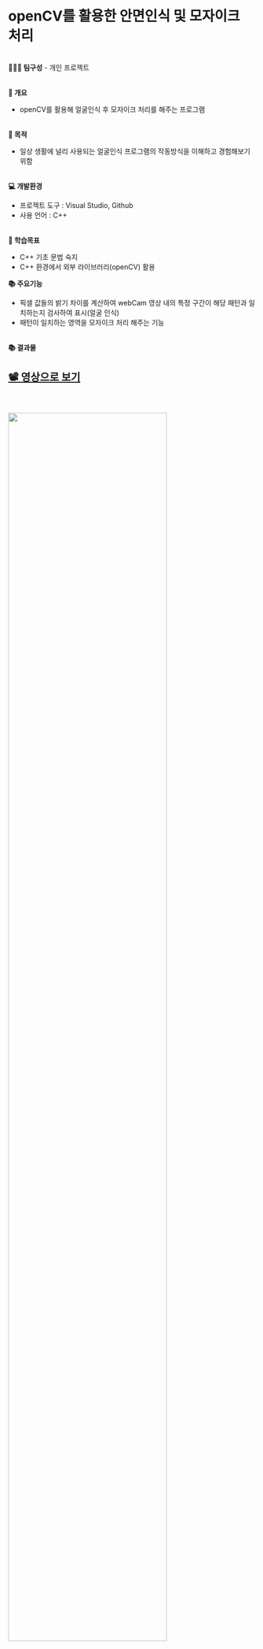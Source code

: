 # openCV를 활용한 안면인식 및 모자이크 처리
<br>
<strong>👩🏻‍💻 팀구성</strong>
- 개인 프로젝트<br><br>

<strong>🔎 개요</strong>
- openCV를 활용해 얼굴인식 후 모자이크 처리를 해주는 프로그램<br><br>


<strong>📌 목적</strong>
- 일상 생활에 널리 사용되는 얼굴인식 프로그램의 작동방식을 이해하고 경험해보기 위함<br><br>


<strong>💻 개발환경</strong>
- 프로젝트 도구 : Visual Studio, Github
- 사용 언어 : C++<br><br>

<strong>📝 학습목표</strong>
- C++ 기초 문법 숙지
- C++ 환경에서 외부 라이브러리(openCV) 활용

<strong>📚 주요기능</strong>
- 픽셀 값들의 밝기 차이를 계산하여 webCam 영상 내의 특정 구간이 해당 패턴과 일치하는지 검사하여 표시(얼굴 인식)
- 패턴이 일치하는 영역을 모자이크 처리 해주는 기능<br><br>

<strong>📚 결과물</strong>
<h2><a href="#">📽️ 영상으로 보기</a></h2><br><br>
<img align = "center" width="80%" src="https://github.com/kyeongyeon-kim/openCV-Practice/assets/115720940/ef4c13a7-c5c3-4c12-bad1-85b7ba4da294"/>
<p align = "center">얼굴 인식 및 모자이크 처리 결과<p/><br><br>
<h2><a href="#">💌 더보기</a></h2><br><br>
